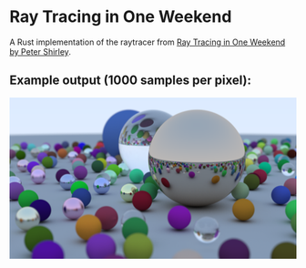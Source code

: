 # Ray Tracing in One Weekend

A Rust implementation of the raytracer from [Ray Tracing in One Weekend
 by Peter Shirley](https://raytracing.github.io/books/RayTracingInOneWeekend.html).

## Example output (1000 samples per pixel):
![Cover Image](example.png)
